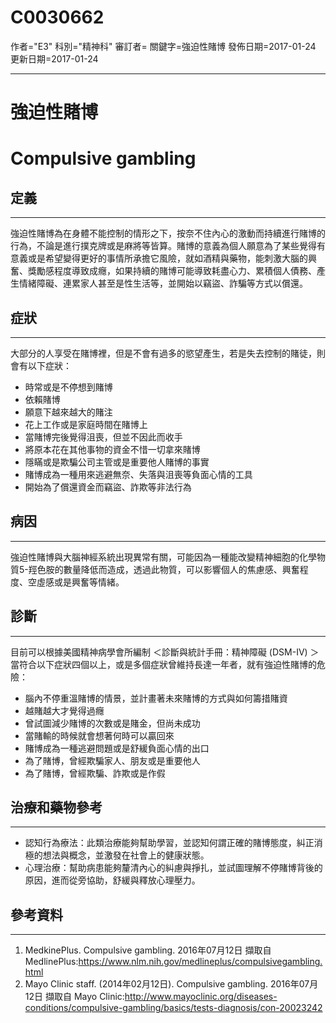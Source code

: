 # C0030662
作者="E3"
科別="精神科"
審訂者=
關鍵字=強迫性賭博
發佈日期=2017-01-24
更新日期=2017-01-24

----------
# 強迫性賭博
# Compulsive gambling
## 定義
----------

強迫性賭博為在身體不能控制的情形之下，按奈不住內心的激動而持續進行賭博的行為，不論是進行撲克牌或是麻將等皆算。賭博的意義為個人願意為了某些覺得有意義或是希望變得更好的事情所承擔它風險，就如酒精與藥物，能刺激大腦的興奮、獎勵感程度導致成癮，如果持續的賭博可能導致耗盡心力、累積個人債務、產生情緒障礙、連累家人甚至是性生活等，並開始以竊盜、詐騙等方式以償還。

## 症狀
----------

大部分的人享受在賭博裡，但是不會有過多的慾望產生，若是失去控制的賭徒，則會有以下症狀：

- 時常或是不停想到賭博
- 依賴賭博
- 願意下越來越大的賭注
- 花上工作或是家庭時間在賭博上
- 當賭博完後覺得沮喪，但並不因此而收手
- 將原本花在其他事物的資金不惜一切拿來賭博
- 隱瞞或是欺騙公司主管或是重要他人賭博的事實
- 賭博成為一種用來逃避無奈、失落與沮喪等負面心情的工具
- 開始為了償還資金而竊盜、詐欺等非法行為
## 病因
----------

強迫性賭博與大腦神經系統出現異常有關，可能因為一種能改變精神細胞的化學物質5-羥色胺的數量降低而造成，透過此物質，可以影響個人的焦慮感、興奮程度、空虛感或是興奮等情緒。

## 診斷
----------

目前可以根據美國精神病學會所編制 ＜診斷與統計手冊：精神障礙 (DSM-IV) ＞ 當符合以下症狀四個以上，或是多個症狀曾維持長達一年者，就有強迫性賭博的危險：

- 腦內不停重溫賭博的情景，並計畫著未來賭博的方式與如何籌措賭資
- 越賭越大才覺得過癮
- 曾試圖減少賭博的次數或是賭金，但尚未成功
- 當賭輸的時候就會想著何時可以贏回來
- 賭博成為一種逃避問題或是舒緩負面心情的出口
- 為了賭博，曾經欺騙家人、朋友或是重要他人
- 為了賭博，曾經欺騙、詐欺或是作假
## 治療和藥物參考
----------
- 認知行為療法：此類治療能夠幫助學習，並認知何謂正確的賭博態度，糾正消極的想法與概念，並激發在社會上的健康狀態。
- 心理治療：幫助病患能夠釐清內心的糾慮與掙扎，並試圖理解不停賭博背後的原因，進而從旁協助，舒緩與釋放心理壓力。
## 參考資料
----------
1. MedkinePlus. Compulsive gambling. 2016年07月12日 擷取自 MedlinePlus:https://www.nlm.nih.gov/medlineplus/compulsivegambling.html
2. Mayo Clinic staff. (2014年02月12日). Compulsive gambling. 2016年07月12日 擷取自 Mayo Clinic:http://www.mayoclinic.org/diseases-conditions/compulsive-gambling/basics/tests-diagnosis/con-20023242





## 


